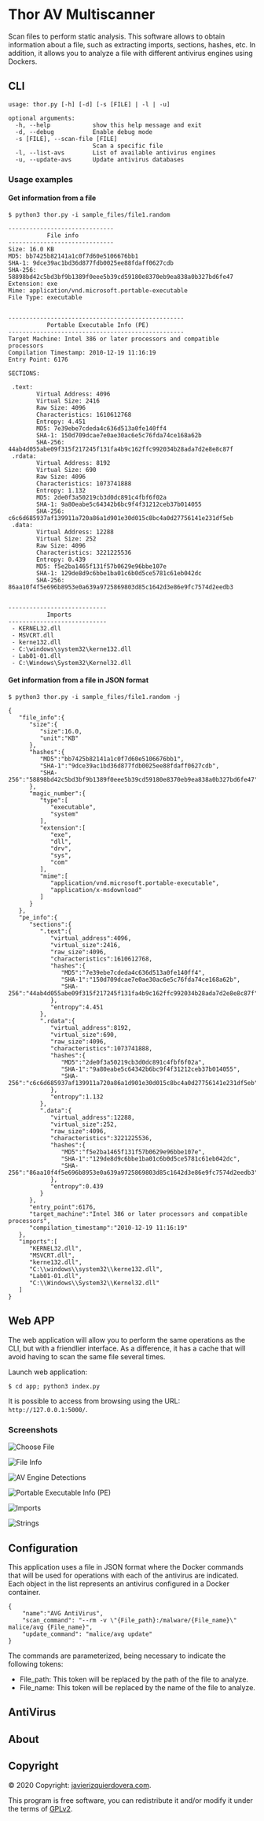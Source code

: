 # Thor AV Multiscanner
Scan files to perform static analysis. This software allows to obtain information about a file, such as extracting imports, sections, hashes, etc. In addition, it allows you to analyze a file with different antivirus engines using Dockers.

## CLI


```
usage: thor.py [-h] [-d] [-s [FILE] | -l | -u]

optional arguments:
  -h, --help            show this help message and exit
  -d, --debug           Enable debug mode
  -s [FILE], --scan-file [FILE]
                        Scan a specific file
  -l, --list-avs        List of available antivirus engines
  -u, --update-avs      Update antivirus databases
```

### Usage examples

#### Get information from a file

```
$ python3 thor.py -i sample_files/file1.random

------------------------------
           File info          
------------------------------
Size: 16.0 KB
MD5: bb7425b82141a1c0f7d60e5106676bb1
SHA-1: 9dce39ac1bd36d877fdb0025ee88fdaff0627cdb
SHA-256: 58898bd42c5bd3bf9b1389f0eee5b39cd59180e8370eb9ea838a0b327bd6fe47
Extension: exe
Mime: application/vnd.microsoft.portable-executable
File Type: executable


--------------------------------------------------
           Portable Executable Info (PE)          
--------------------------------------------------
Target Machine: Intel 386 or later processors and compatible processors
Compilation Timestamp: 2010-12-19 11:16:19
Entry Point: 6176

SECTIONS:

 .text:
        Virtual Address: 4096
        Virtual Size: 2416
        Raw Size: 4096
        Characteristics: 1610612768
        Entropy: 4.451
        MD5: 7e39ebe7cdeda4c636d513a0fe140ff4
        SHA-1: 150d709dcae7e0ae30ac6e5c76fda74ce168a62b
        SHA-256: 44ab4d055abe09f315f217245f131fa4b9c162ffc992034b28ada7d2e8e8c87f
 .rdata:
        Virtual Address: 8192
        Virtual Size: 690
        Raw Size: 4096
        Characteristics: 1073741888
        Entropy: 1.132
        MD5: 2de0f3a50219cb3d0dc891c4fbf6f02a
        SHA-1: 9a80eabe5c64342b6bc9f4f31212ceb37b014055
        SHA-256: c6c6d685937af139911a720a86a1d901e30d015c8bc4a0d27756141e231df5eb
 .data:
        Virtual Address: 12288
        Virtual Size: 252
        Raw Size: 4096
        Characteristics: 3221225536
        Entropy: 0.439
        MD5: f5e2ba1465f131f57b0629e96bbe107e
        SHA-1: 129de8d9c6bbe1ba01c6b0d5ce5781c61eb042dc
        SHA-256: 86aa10f4f5e696b8953e0a639a9725869803d85c1642d3e86e9fc7574d2eedb3


----------------------------
           Imports          
----------------------------
 - KERNEL32.dll
 - MSVCRT.dll
 - kerne132.dll
 - C:\windows\system32\kerne132.dll
 - Lab01-01.dll
 - C:\Windows\System32\Kernel32.dll
 ```

#### Get information from a file in JSON format

```
$ python3 thor.py -i sample_files/file1.random -j

{
   "file_info":{
      "size":{
         "size":16.0,
         "unit":"KB"
      },
      "hashes":{
         "MD5":"bb7425b82141a1c0f7d60e5106676bb1",
         "SHA-1":"9dce39ac1bd36d877fdb0025ee88fdaff0627cdb",
         "SHA-256":"58898bd42c5bd3bf9b1389f0eee5b39cd59180e8370eb9ea838a0b327bd6fe47"
      },
      "magic_number":{
         "type":[
            "executable",
            "system"
         ],
         "extension":[
            "exe",
            "dll",
            "drv",
            "sys",
            "com"
         ],
         "mime":[
            "application/vnd.microsoft.portable-executable",
            "application/x-msdownload"
         ]
      }
   },
   "pe_info":{
      "sections":{
         ".text":{
            "virtual_address":4096,
            "virtual_size":2416,
            "raw_size":4096,
            "characteristics":1610612768,
            "hashes":{
               "MD5":"7e39ebe7cdeda4c636d513a0fe140ff4",
               "SHA-1":"150d709dcae7e0ae30ac6e5c76fda74ce168a62b",
               "SHA-256":"44ab4d055abe09f315f217245f131fa4b9c162ffc992034b28ada7d2e8e8c87f"
            },
            "entropy":4.451
         },
         ".rdata":{
            "virtual_address":8192,
            "virtual_size":690,
            "raw_size":4096,
            "characteristics":1073741888,
            "hashes":{
               "MD5":"2de0f3a50219cb3d0dc891c4fbf6f02a",
               "SHA-1":"9a80eabe5c64342b6bc9f4f31212ceb37b014055",
               "SHA-256":"c6c6d685937af139911a720a86a1d901e30d015c8bc4a0d27756141e231df5eb"
            },
            "entropy":1.132
         },
         ".data":{
            "virtual_address":12288,
            "virtual_size":252,
            "raw_size":4096,
            "characteristics":3221225536,
            "hashes":{
               "MD5":"f5e2ba1465f131f57b0629e96bbe107e",
               "SHA-1":"129de8d9c6bbe1ba01c6b0d5ce5781c61eb042dc",
               "SHA-256":"86aa10f4f5e696b8953e0a639a9725869803d85c1642d3e86e9fc7574d2eedb3"
            },
            "entropy":0.439
         }
      },
      "entry_point":6176,
      "target_machine":"Intel 386 or later processors and compatible processors",
      "compilation_timestamp":"2010-12-19 11:16:19"
   },
   "imports":[
      "KERNEL32.dll",
      "MSVCRT.dll",
      "kerne132.dll",
      "C:\\windows\\system32\\kerne132.dll",
      "Lab01-01.dll",
      "C:\\Windows\\System32\\Kernel32.dll"
   ]
}
```


## Web APP
The web application will allow you to perform the same operations as the CLI, but with a friendlier interface. As a difference, it has a cache that will avoid having to scan the same file several times.

Launch web application:

```
$ cd app; python3 index.py
```

It is possible to access from browsing using the URL: `http://127.0.0.1:5000/`.

### Screenshots

![Choose File](screenshots/screenshot1.png)

![File Info](screenshots/screenshot2.png)

![AV Engine Detections](screenshots/screenshot6.png)

![Portable Executable Info (PE)](screenshots/screenshot3.png)

![Imports](screenshots/screenshot4.png)

![Strings](screenshots/screenshot5.png)

## Configuration
This application uses a file in JSON format where the Docker commands that will be used for operations with each of the antivirus are indicated. Each object in the list represents an antivirus configured in a Docker container.

```
{
    "name":"AVG AntiVirus",
    "scan_command": "--rm -v \"{File_path}:/malware/{File_name}\" malice/avg {File_name}",
    "update_command": "malice/avg update"
}
```

The commands are parameterized, being necessary to indicate the following tokens:
* File_path: This token will be replaced by the path of the file to analyze.
* File_name: This token will be replaced by the name of the file to analyze.

## AntiVirus

## About

## Copyright
© 2020 Copyright: [javierizquierdovera.com](https://javierizquierdovera.com/).

This program is free software, you can redistribute it and/or modify it under the terms of [GPLv2](https://www.gnu.org/licenses/old-licenses/gpl-2.0.html).